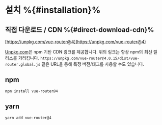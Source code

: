 # 설치 %{#installation}%



## 직접 다운로드 / CDN %{#direct-download-cdn}%

[https://unpkg.com/vue-router@4](https://unpkg.com/vue-router@4)

[Unpkg.com](https://unpkg.com)은 npm 기반 CDN 링크를 제공합니다.
위의 링크는 항상 npm의 최신 릴리스를 가리킵니다.
`https://unpkg.com/vue-router@4.0.15/dist/vue-router.global.js` 같은 URL을 통해 특정 버전/태그를 사용할 수도 있습니다.

## npm

```bash
npm install vue-router@4
```

## yarn

```bash
yarn add vue-router@4
```
